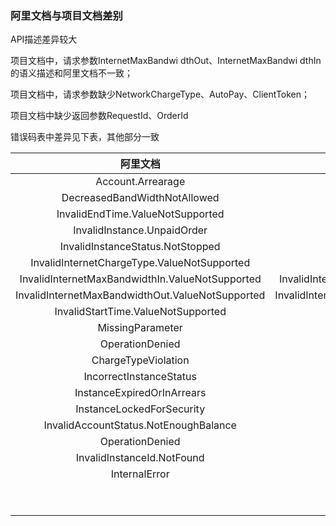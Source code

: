 ### 阿里文档与项目文档差别

API描述差异较大

项目文档中，请求参数InternetMaxBandwi dthOut、InternetMaxBandwi dthIn的语义描述和阿里文档不一致；

项目文档中，请求参数缺少NetworkChargeType、AutoPay、ClientToken；

项目文档中缺少返回参数RequestId、OrderId

错误码表中差异见下表，其他部分一致

|阿里文档|项目文档|
|:-:|:-:|
|Account.Arrearage||
|DecreasedBandWidthNotAllowed||
|InvalidEndTime.ValueNotSupported||
|InvalidInstance.UnpaidOrder||
|InvalidInstanceStatus.NotStopped||
|InvalidInternetChargeType.ValueNotSupported||
|InvalidInternetMaxBandwidthIn.ValueNotSupported|InvalidInternetMaxBandwidthIn.ValueNotSupported|
|InvalidInternetMaxBandwidthOut.ValueNotSupported|InvalidInternetMaxBandwidthOut.ValueNotSupported|
|InvalidStartTime.ValueNotSupported||
|MissingParameter|MissingParameter|
|OperationDenied||
|ChargeTypeViolation|ChargeTypeViolation|
|IncorrectInstanceStatus|IncorrectInstanceStatus|
|InstanceExpiredOrInArrears|InstanceExpiredOrInArrears|
|InstanceLockedForSecurity|InstanceLockedForSecurity|
|InvalidAccountStatus.NotEnoughBalance||
|OperationDenied||
|InvalidInstanceId.NotFound|InvalidInstanceId.NotFound|
|InternalError|InternalError|
||InvalidParameter|
||InvalidParameter|
